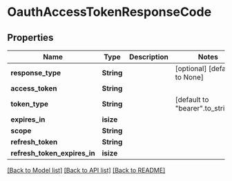 # OauthAccessTokenResponseCode

## Properties
Name | Type | Description | Notes
------------ | ------------- | ------------- | -------------
**response_type** | **String** |  | [optional] [default to None]
**access_token** | **String** |  | 
**token_type** | **String** |  | [default to "bearer".to_string()]
**expires_in** | **isize** |  | 
**scope** | **String** |  | 
**refresh_token** | **String** |  | 
**refresh_token_expires_in** | **isize** |  | 

[[Back to Model list]](../README.md#documentation-for-models) [[Back to API list]](../README.md#documentation-for-api-endpoints) [[Back to README]](../README.md)


